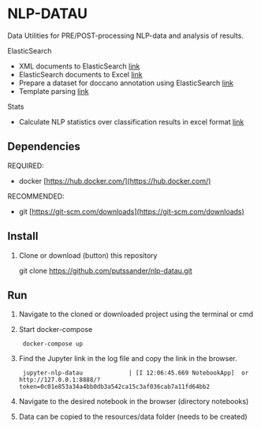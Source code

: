 # NLP-DATAU #

Data Utilities for PRE/POST-processing NLP-data and analysis of results.

ElasticSearch
- XML documents to ElasticSearch [link](notebooks/xlsx_template_parsing.ipynb) 
- ElasticSearch documents to Excel [link](notebooks/es_to_xlsx.ipynb)
- Prepare a dataset for doccano annotation using ElasticSearch [link](notebooks/es_to_doccano.ipynb)
- Template parsing [link](notebooks/xlsx_template_parsing.ipynb)

Stats
- Calculate NLP statistics over classification results in excel format [link](notebooks/xlsx_nlp_stats.ipynb)

## Dependencies ##

REQUIRED:
- docker [https://hub.docker.com/](https://hub.docker.com/) 

RECOMMENDED:
- git [https://git-scm.com/downloads](https://git-scm.com/downloads) 



## Install ##

1. Clone or download (button) this repository

    git clone https://github.com/putssander/nlp-datau.git

## Run ##
1. Navigate to the cloned or downloaded project using the terminal or cmd
    
2. Start docker-compose

        docker-compose up
    
3. Find the Jupyter link in the log file and copy the link in the browser. 

        jupyter-nlp-datau             | [I 12:06:45.669 NotebookApp]  or http://127.0.0.1:8888/?token=0c01e853a34a4bb0db3a542ca15c3af036cab7a11fd64bb2

6. Navigate to the desired notebook in the browser (directory notebooks)

7. Data can be copied to the resources/data folder (needs to be created)
